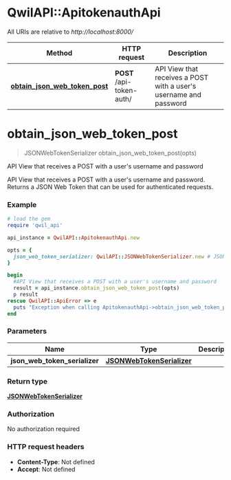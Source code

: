 # QwilAPI::ApitokenauthApi

All URIs are relative to *http://localhost:8000/*

Method | HTTP request | Description
------------- | ------------- | -------------
[**obtain_json_web_token_post**](ApitokenauthApi.md#obtain_json_web_token_post) | **POST** /api-token-auth/ | API View that receives a POST with a user&#39;s username and password


# **obtain_json_web_token_post**
> JSONWebTokenSerializer obtain_json_web_token_post(opts)

API View that receives a POST with a user's username and password

API View that receives a POST with a user's username and password.<br/>Returns a JSON Web Token that can be used for authenticated requests.

### Example
```ruby
# load the gem
require 'qwil_api'

api_instance = QwilAPI::ApitokenauthApi.new

opts = { 
  json_web_token_serializer: QwilAPI::JSONWebTokenSerializer.new # JSONWebTokenSerializer | 
}

begin
  #API View that receives a POST with a user's username and password
  result = api_instance.obtain_json_web_token_post(opts)
  p result
rescue QwilAPI::ApiError => e
  puts "Exception when calling ApitokenauthApi->obtain_json_web_token_post: #{e}"
end
```

### Parameters

Name | Type | Description  | Notes
------------- | ------------- | ------------- | -------------
 **json_web_token_serializer** | [**JSONWebTokenSerializer**](JSONWebTokenSerializer.md)|  | [optional] 

### Return type

[**JSONWebTokenSerializer**](JSONWebTokenSerializer.md)

### Authorization

No authorization required

### HTTP request headers

 - **Content-Type**: Not defined
 - **Accept**: Not defined



